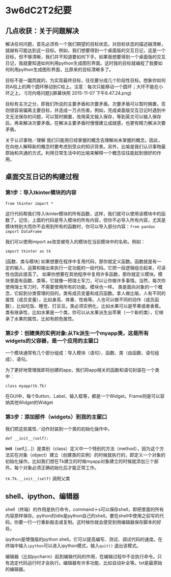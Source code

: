 # 3w6dC2T2纪要



## 几点收获：关于问题解决

解决任何问题，首先必须有一个我们期望的目标状态，对目标状态的描述越清晰，就越有可能达到这一目标。例如，我们想要得到一个桌面版的交互日记，这是一个目标，但不够清晰，我们并不知道要如何下手。如果我想要得到一个桌面版的交互日记，我就要知道如何利用python生成图形界面。这时我的目标就编程了我要如何利用python生成图形界面，比原来的目标清晰多了。

目标不是一蹴而就的，为实现最终目标，往往要分成几个阶段性目标。想象你如何将A柱上的两个圆环移动到C柱上。注意：每次只能移动一个圆环；大环不能在小环之上。
![河内塔问题](屏幕快照 2015-11-07 下午8.47.24.png)


目标有主次之分，即我们所说的主要矛盾和次要矛盾。次要矛盾可以暂时搁置，否则很容易偏离主要目标，并造成一万点伤害。例如，完成桌面版交互日记时遇到中文无法保存的问题，可以暂时搁置，改用英文输入保存，等到英文可以输入保存后，再来解决次要矛盾。在解决主要矛盾时慢慢建立成就感，也更有精力解决次要矛盾。

关于认识事物／理解
我们只能用已经掌握的概念去理解尚未掌握的概念。因此，在向他人解释新的概念时要考虑到受众的知识背景。另外，比喻是我们认识事物最原始和共通的方式。利用日常生活中的比喻来解释一个概念往往能起到很好的作用。



## 桌面交互日记的构建过程


### 第1步：导入tkinter模块的内容

```from tkinter import *```

这行代码帮我们导入tkinter模块的所有函数，这样，我们就可以使用该模块中的函数了。记住，上面的代码是导入模块的所有内容，但你不必导入所有内容，尤其是模块特别大而你不会用到所有的函数时，你可以导入部分内容：```from pandas import DataFrame```

我们可以使用import as改变被导入的模块在当前模块中的名称。例如：

```import tkinter as tk```


[函数、类与模块]
如果想要在程序中复用代码，那你就定义函数。函数就是有一定的输入、运算和输出来执行一定功能的一段代码。它把一段逻辑组合起来，可读性也因此提高了。
如果你想要在其他程序中复用许多函数，那你就定义模块。模块里面有函数、类等。它就像一把瑞士军刀，可以让你做许多事情。当然，每次你使用瑞士军刀时，不需要使用所有的功能。模块也一样。
类是面向对象的一个概念，它起到分类管理的目的。类有成员变量和成员函数。拿人做比喻，人有不同的属性（成员变量），比如身高、体重、性格等。人也可以做不同的动作（成员函数），比如吃饭、睡觉、打豆豆。类必须实例化，比如水果可以是苹果或者香蕉。类有继承性，比如水果是一个类，你可以从水果派生出苹果（一个新的类），它继承了水果的属性，比如有颜色属性。



### 第2步：创建类的实例对象:从Tk派生一个myapp类，这是所有widgets的父容器，是一个应用的主窗口
一个模块通常有几个部分组成：导入模块（语句）、函数、类（由函数、语句组成）、语句。

为了更好地管理我即将创建的app，我们将app相关的函数和语句封装在一个类中：

```class myapp(tk.Tk)```

在GUI中，每个Button、Label、输入框等，都是一个Widget。Frame则是可以容纳其他Widget的Widget

### 第3步：添加部件（widgets）到我的主窗口
我们把这些属性／动作封装到一个类的初始化操作中。

```def __init__(self):```


__init__（self,[...]）是类别（class）定义中一个特别的方法（method），因为这个方法实在对象（object）建立（创建类的实例）的时候就执行的，即定义一个对象的初始化操作。比如我们想在Tk建立的时候myapp对象建立的时候就添加三个部件。每个对象必须正确初始化后才能正常工作。

```tk.Tk.__init__(self)```
调用父类


## shell、ipython、编辑器
shell（终端）的作用是执行命令，command＋s可以保存shell，即把里面的所有内容原样保存。python的idle是python自己的shell。要在shell中使用之前写的代码，你要一行一行重新敲击或复制。这时候你就会感受到用编辑器保存脚本的好处。

ipython是增强版的python shell。它可以提高编写、测试、调试代码的速度。在终端中输入```ipython```可以进入ipython模式，输入```quit()``` 退出该模式。

编辑器（比如pycharm）起到编辑代码的作用，在编辑过程中不会执行命令。只有选定代码运行时才会执行。编辑器有许多功能，比如自动补全等。txt是最原始的编辑器。





